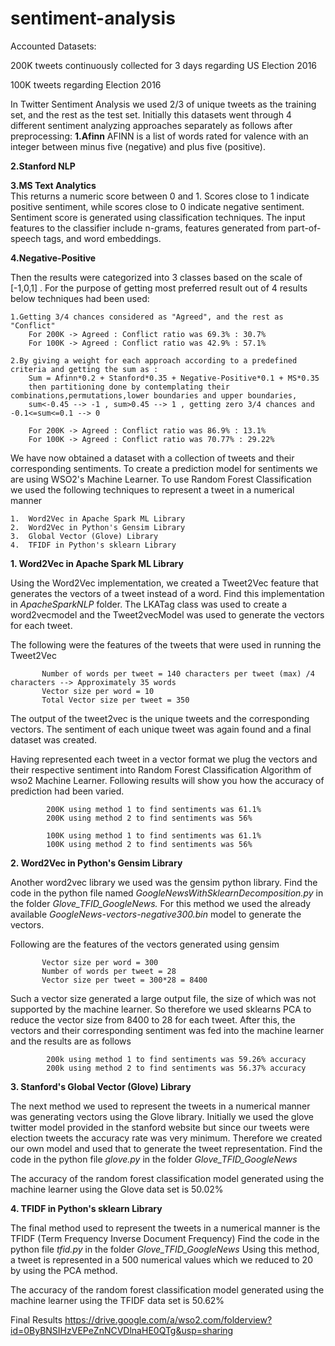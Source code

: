 # sentiment-analysis
Accounted Datasets:

200K tweets continuously collected for 3 days regarding US Election 2016

100K tweets regarding Election 2016

In Twitter Sentiment Analysis we used 2/3 of unique tweets as the training set, and the rest as the test set. Initially this datasets went through 4 different sentiment analyzing approaches separately as follows after preprocessing:
   **1.Afinn**
   AFINN is a list of words rated for valence with an integer between minus five (negative) and plus five (positive).
    
  **2.Stanford NLP**  
    
  **3.MS Text Analytics**  
  This returns a numeric score between 0 and 1. Scores close to 1 indicate positive sentiment, while scores close to 0 indicate negative sentiment. Sentiment score is generated using classification techniques. The input features to the classifier include n-grams, features generated from part-of-speech tags, and word embeddings. 
      
  **4.Negative-Positive**
    
Then the results were categorized into 3 classes based on the scale of [-1,0,1] . For the purpose of getting most preferred result out of 4 results below techniques had been used:
    
    1.Getting 3/4 chances considered as "Agreed", and the rest as "Conflict"
        For 200K -> Agreed : Conflict ratio was 69.3% : 30.7%
        For 100K -> Agreed : Conflict ratio was 42.9% : 57.1%

    2.By giving a weight for each approach according to a predefined criteria and getting the sum as :
        Sum = Afinn*0.2 + Stanford*0.35 + Negative-Positive*0.1 + MS*0.35
        then partitioning done by contemplating their combinations,permutations,lower boundaries and upper boundaries,
        sum<-0.45 --> -1 , sum>0.45 --> 1 , getting zero 3/4 chances and -0.1<=sum<=0.1 --> 0

        For 200K -> Agreed : Conflict ratio was 86.9% : 13.1%
        For 100K -> Agreed : Conflict ratio was 70.77% : 29.22%
        
   We have now obtained a dataset with a collection of tweets and their corresponding sentiments. To create a prediction model for sentiments we are using WSO2's Machine Learner. 
   To use Random Forest Classification we used the following techniques to represent a tweet in a numerical manner
   
    1.  Word2Vec in Apache Spark ML Library
    2.  Word2Vec in Python's Gensim Library
    3.  Global Vector (Glove) Library
    4.  TFIDF in Python's sklearn Library
    
   **1. Word2Vec in Apache Spark ML Library** 
   
  Using the Word2Vec implementation, we created a Tweet2Vec feature that generates the vectors of a tweet instead of a word. Find this implementation in _ApacheSparkNLP_ folder.
  The LKATag class was used to create a word2vecmodel and the Tweet2vecModel was used to generate the vectors for each tweet.
  
  The following were the features of the tweets that were used in running the Tweet2Vec
           
           Number of words per tweet = 140 characters per tweet (max) /4 characters --> Approximately 35 words
           Vector size per word = 10
           Total Vector size per tweet = 350
   
  The output of the tweet2vec is the unique tweets and the corresponding vectors. The sentiment of each unique tweet was again found and a final dataset was created.
   
  Having represented each tweet in a vector format we plug the vectors and their respective sentiment into Random Forest Classification Algorithm of wso2 Machine Learner. Following results will show you how the accuracy of prediction had been varied.
            
            200K using method 1 to find sentiments was 61.1%
            200K using method 2 to find sentiments was 56%
            
            100K using method 1 to find sentiments was 61.1%
            100K using method 2 to find sentiments was 56%
   
   **2. Word2Vec in Python's Gensim Library**
   
   Another word2vec library we used was the gensim python library. Find the code in the python file named _GoogleNewsWithSklearnDecomposition.py_ in the folder _Glove_TFID_GoogleNews._
   For this method we used the already available _GoogleNews-vectors-negative300.bin_ model to generate the vectors.
   
   Following are the features of the vectors generated using gensim
   
           Vector size per word = 300
           Number of words per tweet = 28
           Vector size per tweet = 300*28 = 8400
   
   Such a vector size generated a large output file, the size of which was not supported by the machine learner. So therefore we used sklearns PCA to reduce the vector size from 8400 to 28 for each tweet.
   After this, the vectors and their corresponding sentiment was fed into the machine learner and the results are as follows 
            
            200k using method 1 to find sentiments was 59.26% accuracy
            200k using method 2 to find sentiments was 56.37% accuracy
      
   **3. Stanford's Global Vector (Glove) Library**
   
   The next method we used to represent the tweets in a numerical manner was generating vectors using the Glove library.
   Initially we used the glove twitter model provided in the stanford website but since our tweets were election tweets the accuracy rate was very minimum.
   Therefore we created our own model and used that to generate the tweet representation. Find the code in the python file _glove.py_ in the folder _Glove_TFID_GoogleNews_
   
   The accuracy of the random forest classification model generated using the machine learner using the Glove data set is 50.02%
   
   **4. TFIDF in Python's sklearn Library**
   
   The final method used to represent the tweets in a numerical manner is the TFIDF (Term Frequency Inverse Document Frequency)
   Find the code in the python file _tfid.py_ in the folder _Glove_TFID_GoogleNews_
   Using this method, a tweet is represented in a 500 numerical values which we reduced to 20 by using the PCA method.
   
   The accuracy of the random forest classification model generated using the machine learner using the TFIDF data set is 50.62%
   


Final Results
https://drive.google.com/a/wso2.com/folderview?id=0ByBNSIHzVEPeZnNCVDlnaHE0QTg&usp=sharing
